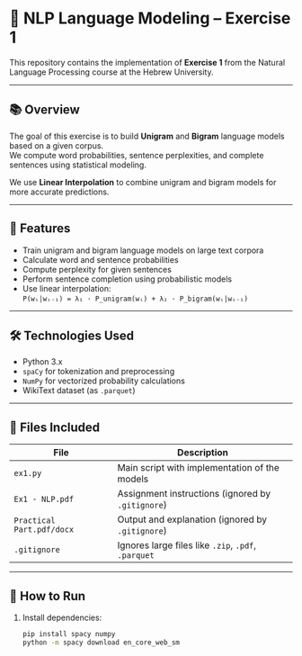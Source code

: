 # 🧠 NLP Language Modeling – Exercise 1

This repository contains the implementation of **Exercise 1** from the Natural Language Processing course at the Hebrew University.

---

## 📚 Overview

The goal of this exercise is to build **Unigram** and **Bigram** language models based on a given corpus.  
We compute word probabilities, sentence perplexities, and complete sentences using statistical modeling.

We use **Linear Interpolation** to combine unigram and bigram models for more accurate predictions.

---

## 🧪 Features

- Train unigram and bigram language models on large text corpora
- Calculate word and sentence probabilities
- Compute perplexity for given sentences
- Perform sentence completion using probabilistic models
- Use linear interpolation:  
  `P(wᵢ|wᵢ₋₁) = λ₁ · P_unigram(wᵢ) + λ₂ · P_bigram(wᵢ|wᵢ₋₁)`

---

## 🛠️ Technologies Used

- Python 3.x
- `spaCy` for tokenization and preprocessing
- `NumPy` for vectorized probability calculations
- WikiText dataset (as `.parquet`)

---

## 📁 Files Included

| File                       | Description                                         |
|----------------------------|-----------------------------------------------------|
| `ex1.py`                  | Main script with implementation of the models       |
| `Ex1 - NLP.pdf`           | Assignment instructions (ignored by `.gitignore`)   |
| `Practical Part.pdf/docx` | Output and explanation (ignored by `.gitignore`)    |
| `.gitignore`              | Ignores large files like `.zip`, `.pdf`, `.parquet` |

---

## 🚀 How to Run

1. Install dependencies:
   ```bash
   pip install spacy numpy
   python -m spacy download en_core_web_sm
